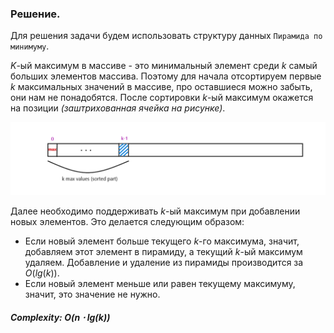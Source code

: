 ### Решение.

Для решения задачи будем использовать структуру данных `Пирамида по минимуму`. 

$K$-ый максимум в массиве - это минимальный элемент среди $k$ самый больших элементов массива. Поэтому для начала отсортируем первые $k$ максимальных значений в массиве, про оставшиеся можно забыть, они нам не понадобятся.
После сортировки $k$-ый максимум окажется на позиции *(заштрихованная ячейка на рисунке)*.

![Иллюстрация к проекту](https://github.com/GiBBS-Matvey/Source-cpp/raw/master/K-th_Nearest_Obstacle_Queries/Images/K_nearest_obstacles(last).png)

Далее необходимо поддерживать $k$-ый максимум при добавлении новых элементов. Это делается следующим образом:
- Если новый элемент больше текущего $k$-го максимума, значит, добавляем этот элемент в пирамиду, а текущий $k$-ый максимум удаляем.
  Добавление и удаление из пирамиды производится за $O(lg(k))$.
- Если новый элемент меньше или равен текущему максимуму, значит, это значение не нужно.

##### Complexity: $O(n\cdot lg(k))$
